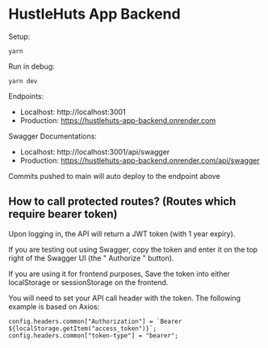 # HustleHuts App Backend

Setup:

```
yarn
```

Run in debug:

```
yarn dev
```

Endpoints:

- Localhost: http://localhost:3001
- Production: https://hustlehuts-app-backend.onrender.com

Swagger Documentations:

- Localhost: http://localhost:3001/api/swagger
- Production: https://hustlehuts-app-backend.onrender.com/api/swagger

Commits pushed to main will auto deploy to the endpoint above

## How to call protected routes? (Routes which require bearer token)

Upon logging in, the API will return a JWT token (with 1 year expiry).

If you are testing out using Swagger, copy the token and enter it on the top right of the Swagger UI (the " Authorize " button).

If you are using it for frontend purposes,
Save the token into either localStorage or sessionStorage on the frontend.

You will need to set your API call header with the token. The following example is based on Axios:

```
config.headers.common["Authorization"] = `Bearer ${localStorage.getItem("access_token")}`;
config.headers.common["token-type"] = "bearer";
```
